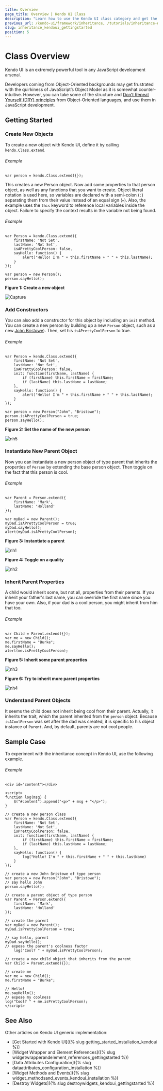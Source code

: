 ```yaml
---
title: Overview
page_title: Overview | Kendo UI Class
description: "Learn how to use the Kendo UI class category and get the basics of doing JavaScript inheritance with Kendo UI."
previous_url: /kendo-ui/framework/inheritance, /tutorials/inheritance-with-kendoui
slug: inheritance_kendoui_gettingstarted
position: 5
---
```


# Class Overview

Kendo UI is an extremely powerful tool in any JavaScript development arsenal.

Developers coming from Object-Oriented backgrounds may get frustrated with the quirkiness of JavaScript’s Object Model as it is somewhat counter-intuitive. However, you can take some of the structure and [Don't Repeat Yourself (DRY) principles](https://en.wikipedia.org/wiki/Don%27t_repeat_yourself) from Object-Oriented languages, and use them in JavaScript development.

## Getting Started

### Create New Objects

To create a new object with Kendo UI, define it by calling `kendo.Class.extend`.

###### Example

    var person = kendo.Class.extend({});

This creates a new Person object. Now add some properties to that person object, as well as any functions that you want to create. Object literal notation is used here, so variables are declared with a semi-colon (`:`) separating them from their value instead of an equal sign (`=`). Also, the example uses the `this` keyword to reference local variables inside the object. Failure to specify the context results in the variable not being found.

###### Example

    var Person = kendo.Class.extend({
        firstName: 'Not Set',
        lastName: 'Not Set',
        isAPrettyCoolPerson: false,
        sayHello: function() {
            alert("Hello! I'm " + this.firstName + " " + this.lastName);
        }
    });

    var person = new Person();
    person.sayHello();

**Figure 1: Create a new object**

![Capture](../../images/inheritance/8c23-capture.png)

### Add Constructors

You can also add a constructor for this object by including an `init` method. You can create a new person by building up a new `Person` object, such as a new [John Bristowe](http://twitter.com/johnbristowe)). Then, set his `isAPrettyCoolPerson` to true.

###### Example


    var Person = kendo.Class.extend({
        firstName: 'Not Set',
        lastName: 'Not Set',
        isAPrettyCoolPerson: false,
        init: function(firstName, lastName) {
            if (firstName) this.firstName = firstName;
            if (lastName) this.lastName = lastName;
        },
        sayHello: function() {
            alert("Hello! I'm " + this.firstName + " " + this.lastName);
        }
    });

    var person = new Person("John", "Bristowe");
    person.isAPrettyCoolPerson = true;
    person.sayHello();

**Figure 2: Set the name of the new person**

![nh5](../../images/inheritance/8c23-nh5.png)

### Instantiate New Parent Object

Now you can instantiate a new person object of type parent that inherits the properties of `Person` by extending the base person object. Then toggle on the fact that this person is cool.

###### Example

    var Parent = Person.extend({
        firstName: 'Mark',
        lastName: 'Holland'
    });

    var myDad = new Parent();
    myDad.isAPrettyCoolPerson = true;
    myDad.sayHello();
    alert(myDad.isAPrettyCoolPerson);

**Figure 3: Instantiate a parent**

![nh1](../../images/inheritance/8c23-nh1_1.png)

**Figure 4: Toggle on a quality**

![nh2](../../images/inheritance/8c23-nh2.png)

### Inherit Parent Properties

A child would inherit some, but not all, properties from their parents. If you inherit your father's last name, you can override the first name since you have your own. Also, if your dad is a cool person, you might inherit from him that too.

###### Example

    var Child = Parent.extend({});
    var me = new Child();
    me.firstName = "Burke";
    me.sayHello();
    alert(me.isPrettyCoolPerson);

**Figure 5: Inherit some parent properties**

![nh3](../../images/inheritance/8c23-nh3.png)

**Figure 6: Try to inherit more parent properties**

![nh4](../../images/inheritance/8c23-nh4.png)

### Understand Parent Objects

It seems the child does not inherit being cool from their parent. Actually, it inherits the trait, which the parent inherited from the `person` object. Because `isACoolPerson` was set after the dad was created, it is specific to his object instance of `Parent`. And, by default, parents are not cool people.

## Sample Case

To experiment with the inheritance concept in Kendo UI, use the following example.

###### Example

```dojo
<div id="content"></div>

<script>
function log(msg) {
    $("#content").append("<p>" + msg + "</p>");
}

// create a new person class
var Person = kendo.Class.extend({
    firstName: 'Not Set',
    lastName: 'Not Set',
    isPrettyCoolPerson: false,
    init: function(firstName, lastName) {
        if (firstName) this.firstName = firstName;
        if (lastName) this.lastName = lastName;
    },
    sayHello: function() {
        log("Hello! I'm " + this.firstName + " " + this.lastName)
    }
});

// create a new John Bristowe of type person
var person = new Person("John", "Bristowe");
// say hello John
person.sayHello();

// create a parent object of type person
var Parent = Person.extend({
    firstName: 'Mark',
    lastName: 'Holland'
});

// create the parent
var myDad = new Parent();
myDad.isPrettyCoolPerson = true;

// say hello, parent
myDad.sayHello();
// expose the parent's coolness factor
    log("Cool? " + myDad.isPrettyCoolPerson);

// create a new child object that inherits from the parent
var Child = Parent.extend({});

// create me
var me = new Child();
me.firstName = "Burke";

// Hello!
me.sayHello();
// expose my coolness
log("Cool? " + me.isPrettyCoolPerson);
</script>

```

## See Also

Other articles on Kendo UI generic implementation:

* [Get Started with Kendo UI]({% slug getting_started_installation_kendoui %})
* [Widget Wrapper and Element References]({% slug widgetwrapperandelement_references_gettingstarted %})
* [Data Attributes Configuration]({% slug dataattributes_configuration_installation %})
* [Widget Methods and Events]({% slug widget_methodsand_events_kendoui_installation %})
* [Destroy Widgets]({% slug destroywidgets_kendoui_gettingstarted %})
